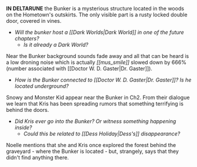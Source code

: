 **IN DELTARUNE** the Bunker is a mysterious structure located in the woods on the Hometown's outskirts. The only visible part is a rusty locked double door, covered in vines.
- _Will the bunker host a [[Dark Worlds|Dark World]] in one of the future chapters?_
	- _Is it already a Dark World?_

Near the Bunker background sounds fade away and all that can be heard is a low droning noise which is actually _[[mus_smile]]_ slowed down by 666% (number associated with [[Doctor W. D. Gaster|Dr. Gaster]]). 
- _How is the Bunker connected to [[Doctor W. D. Gaster|Dr. Gaster]]? Is he located underground?_

Snowy and Monster Kid appear near the Bunker in Ch2. From their dialogue we learn that Kris has been spreading rumors that something terrifying is behind the doors.
- _Did Kris ever go into the Bunker? Or witness something happening inside?_
	- _Could this be related to [[Dess Holiday|Dess's]] disappearance?_

Noelle mentions that she and Kris once explored the forest behind the graveyard - where the Bunker is located - but, strangely, says that they didn't find anything there.

